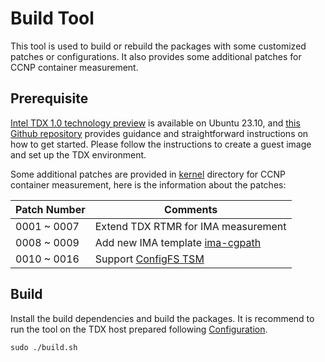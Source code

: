 # Build Tool

This tool is used to build or rebuild the packages with some customized patches or configurations.
It also provides some additional patches for CCNP container measurement.

## Prerequisite
[Intel TDX 1.0 technology preview](https://ubuntu.com/blog/intel-tdx-1-0-preview-on-ubuntu-23-10) 
is available on Ubuntu 23.10, and [this Github repository](https://github.com/canonical/tdx) 
provides guidance and straightforward instructions on how to get started.
Please follow the instructions to create a guest image and set up the TDX environment.

Some additional patches are provided in [kernel](kernel/) directory for CCNP container measurement,
here is the information about the patches:

| Patch Number | Comments |
| ------------ | -------- |
| 0001 ~ 0007  | Extend TDX RTMR for IMA measurement |
| 0008 ~ 0009  | Add new IMA template [ima-cgpath](https://patchwork.kernel.org/project/linux-integrity/patch/20221224162830.21554-1-enrico.bravi@polito.it/) |
| 0010 ~ 0016  | Support [ConfigFS TSM](https://lwn.net/Articles/945578/) |

## Build
Install the build dependencies and build the packages. It is recommend to run the tool on the TDX host prepared following [Configuration](../../README.md/#configuration).

```Shell
sudo ./build.sh
```